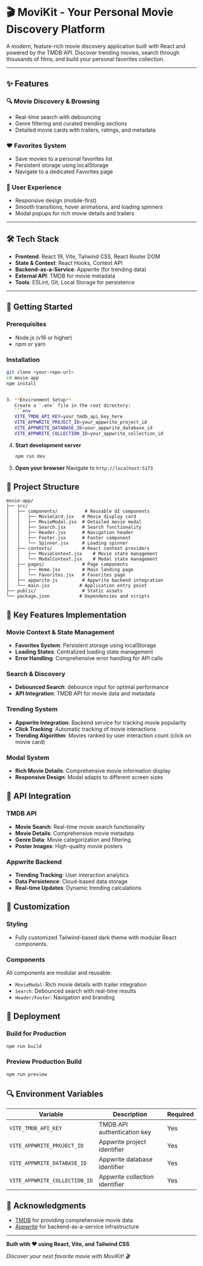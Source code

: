 # 🎬 MoviKit - Your Personal Movie Discovery Platform

A modern, feature-rich movie discovery application built with React and powered by the TMDB API. Discover trending movies, search through thousands of films, and build your personal favorites collection.


---

## ✨ Features

### 🔍 Movie Discovery & Browsing
- Real-time search with debouncing
- Genre filtering and curated trending sections
- Detailed movie cards with trailers, ratings, and metadata

### ❤️ Favorites System
- Save movies to a personal favorites list
- Persistent storage using localStorage
- Navigate to a dedicated Favorites page

### 💫 User Experience
- Responsive design (mobile-first)
- Smooth transitions, hover animations, and loading spinners
- Modal popups for rich movie details and trailers

---

## 🛠️ Tech Stack

- **Frontend**: React 19, Vite, Tailwind CSS, React Router DOM
- **State & Context**: React Hooks, Context API
- **Backend-as-a-Service**: Appwrite (for trending data)
- **External API**: TMDB for movie metadata
- **Tools**: ESLint, Git, Local Storage for persistence

---

## 🚀 Getting Started

### Prerequisites
- Node.js (v16 or higher)
- npm or yarn

### Installation

```bash
git clone <your-repo-url>
cd movie-app
npm install


3. **Environment Setup**
   Create a `.env` file in the root directory:
   ```env
   VITE_TMDB_API_KEY=your_tmdb_api_key_here
   VITE_APPWRITE_PROJECT_ID=your_appwrite_project_id
   VITE_APPWRITE_DATABASE_ID=your_appwrite_database_id
   VITE_APPWRITE_COLLECTION_ID=your_appwrite_collection_id
   ```

4. **Start development server**
   ```bash
   npm run dev
   ```

5. **Open your browser**
   Navigate to `http://localhost:5173`

## 📁 Project Structure

```
movie-app/
├── src/
│   ├── components/          # Reusable UI components
│   │   ├── MovieCard.jsx   # Movie display card
│   │   ├── MovieModal.jsx  # Detailed movie modal
│   │   ├── Search.jsx      # Search functionality
│   │   ├── Header.jsx      # Navigation header
│   │   ├── Footer.jsx      # Footer component
│   │   └── Spinner.jsx     # Loading spinner
│   ├── contexts/           # React context providers
│   │   ├── MovieContext.jsx    # Movie state management
│   │   └── ModalContext.jsx    # Modal state management
│   ├── pages/              # Page components
│   │   ├── Home.jsx        # Main landing page
│   │   └── Favorites.jsx   # Favorites page
│   ├── appwrite.js         # Appwrite backend integration
│   └── main.jsx           # Application entry point
├── public/                 # Static assets
└── package.json           # Dependencies and scripts
```

## 🔧 Key Features Implementation

### Movie Context & State Management
- **Favorites System**: Persistent storage using localStorage
- **Loading States**: Centralized loading state management
- **Error Handling**: Comprehensive error handling for API calls

### Search & Discovery
- **Debounced Search**: debounce input for optimal performance
- **API Integration**: TMDB API for movie data and metadata

### Trending System
- **Appwrite Integration**: Backend service for tracking movie popularity
- **Click Tracking**: Automatic tracking of movie interactions
- **Trending Algorithm**: Movies ranked by user interaction count (click on movie card)

### Modal System
- **Rich Movie Details**: Comprehensive movie information display
- **Responsive Design**: Modal adapts to different screen sizes

## 🎯 API Integration

### TMDB API
- **Movie Search**: Real-time movie search functionality
- **Movie Details**: Comprehensive movie metadata
- **Genre Data**: Movie categorization and filtering
- **Poster Images**: High-quality movie posters

### Appwrite Backend
- **Trending Tracking**: User interaction analytics
- **Data Persistence**: Cloud-based data storage
- **Real-time Updates**: Dynamic trending calculations

## 🎨 Customization

### Styling
- Fully customized Tailwind-based dark theme with modular React components.

### Components
All components are modular and reusable:
- `MovieModal`: Rich movie details with trailer integration
- `Search`: Debounced search with real-time results
- `Header/Footer`: Navigation and branding

## 🚀 Deployment

### Build for Production
```bash
npm run build
```

### Preview Production Build
```bash
npm run preview
```

## 🔍 Environment Variables

| Variable | Description | Required |
|----------|-------------|----------|
| `VITE_TMDB_API_KEY` | TMDB API authentication key | Yes |
| `VITE_APPWRITE_PROJECT_ID` | Appwrite project identifier | Yes |
| `VITE_APPWRITE_DATABASE_ID` | Appwrite database identifier | Yes |    
| `VITE_APPWRITE_COLLECTION_ID` | Appwrite collection identifier | Yes |



## 🙏 Acknowledgments

- [TMDB](https://www.themoviedb.org/) for providing comprehensive movie data
- [Appwrite](https://appwrite.io/) for backend-as-a-service infrastructure

---

**Built with ❤️ using React, Vite, and Tailwind CSS**

*Discover your next favorite movie with MoviKit! 🎬*
